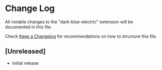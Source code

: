 # Change Log

All notable changes to the "dark-blue-electric" extension will be documented in this file.

Check [Keep a Changelog](http://keepachangelog.com/) for recommendations on how to structure this file.

## [Unreleased]

- Initial release
